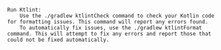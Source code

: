 
    Run Ktlint:
        Use the ./gradlew ktlintCheck command to check your Kotlin code for formatting issues. This command will report any errors found.
        To automatically fix issues, use the ./gradlew ktlintFormat command. This will attempt to fix any errors and report those that could not be fixed automatically.
